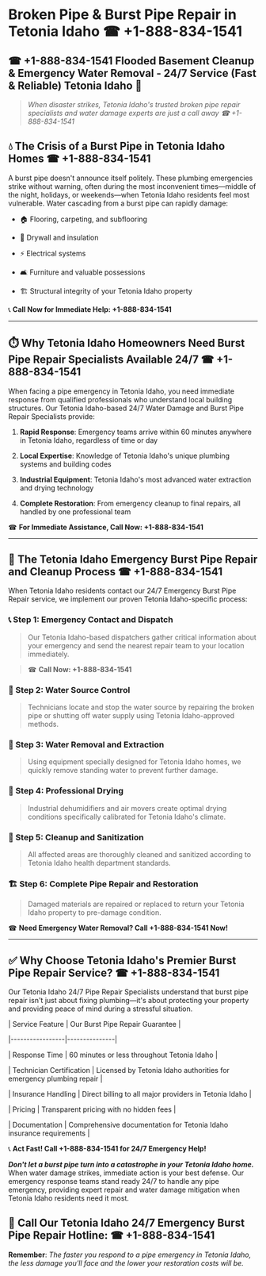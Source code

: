 # Broken Pipe & Burst Pipe Repair in Tetonia Idaho ☎ +1-888-834-1541  
## ☎ +1-888-834-1541 Flooded Basement Cleanup & Emergency Water Removal - 24/7 Service (Fast & Reliable) Tetonia Idaho 🚨  

> *When disaster strikes, Tetonia Idaho's trusted broken pipe repair specialists and water damage experts are just a call away ☎ +1-888-834-1541*  

## 💧 The Crisis of a Burst Pipe in Tetonia Idaho Homes ☎ +1-888-834-1541  

A burst pipe doesn't announce itself politely. These plumbing emergencies strike without warning, often during the most inconvenient times—middle of the night, holidays, or weekends—when Tetonia Idaho residents feel most vulnerable. Water cascading from a burst pipe can rapidly damage:  

* 🏠 Flooring, carpeting, and subflooring  
* 🧱 Drywall and insulation  
* ⚡ Electrical systems  
* 🛋️ Furniture and valuable possessions  
* 🏗️ Structural integrity of your Tetonia Idaho property  

📞 **Call Now for Immediate Help: +1-888-834-1541**  

---  

## ⏱️ Why Tetonia Idaho Homeowners Need Burst Pipe Repair Specialists Available 24/7 ☎ +1-888-834-1541  

When facing a pipe emergency in Tetonia Idaho, you need immediate response from qualified professionals who understand local building structures. Our Tetonia Idaho-based 24/7 Water Damage and Burst Pipe Repair Specialists provide:  

1. **Rapid Response**: Emergency teams arrive within 60 minutes anywhere in Tetonia Idaho, regardless of time or day  
2. **Local Expertise**: Knowledge of Tetonia Idaho's unique plumbing systems and building codes  
3. **Industrial Equipment**: Tetonia Idaho's most advanced water extraction and drying technology  
4. **Complete Restoration**: From emergency cleanup to final repairs, all handled by one professional team  

☎ **For Immediate Assistance, Call Now: +1-888-834-1541**  

---  

## 🔧 The Tetonia Idaho Emergency Burst Pipe Repair and Cleanup Process ☎ +1-888-834-1541  

When Tetonia Idaho residents contact our 24/7 Emergency Burst Pipe Repair service, we implement our proven Tetonia Idaho-specific process:  

### 📞 Step 1: Emergency Contact and Dispatch  
> Our Tetonia Idaho-based dispatchers gather critical information about your emergency and send the nearest repair team to your location immediately.  
> ☎ **Call Now: +1-888-834-1541**  

### 🚿 Step 2: Water Source Control  
> Technicians locate and stop the water source by repairing the broken pipe or shutting off water supply using Tetonia Idaho-approved methods.  

### 🌊 Step 3: Water Removal and Extraction  
> Using equipment specially designed for Tetonia Idaho homes, we quickly remove standing water to prevent further damage.  

### 💨 Step 4: Professional Drying  
> Industrial dehumidifiers and air movers create optimal drying conditions specifically calibrated for Tetonia Idaho's climate.  

### 🧼 Step 5: Cleanup and Sanitization  
> All affected areas are thoroughly cleaned and sanitized according to Tetonia Idaho health department standards.  

### 🏗️ Step 6: Complete Pipe Repair and Restoration  
> Damaged materials are repaired or replaced to return your Tetonia Idaho property to pre-damage condition.  

☎ **Need Emergency Water Removal? Call +1-888-834-1541 Now!**  

---  

## ✅ Why Choose Tetonia Idaho's Premier Burst Pipe Repair Service? ☎ +1-888-834-1541  

Our Tetonia Idaho 24/7 Pipe Repair Specialists understand that burst pipe repair isn't just about fixing plumbing—it's about protecting your property and providing peace of mind during a stressful situation.  

| Service Feature | Our Burst Pipe Repair Guarantee |  
|-----------------|---------------|  
| Response Time | 60 minutes or less throughout Tetonia Idaho |  
| Technician Certification | Licensed by Tetonia Idaho authorities for emergency plumbing repair |  
| Insurance Handling | Direct billing to all major providers in Tetonia Idaho |  
| Pricing | Transparent pricing with no hidden fees |  
| Documentation | Comprehensive documentation for Tetonia Idaho insurance requirements |  

📞 **Act Fast! Call +1-888-834-1541 for 24/7 Emergency Help!**  

***Don't let a burst pipe turn into a catastrophe in your Tetonia Idaho home.*** When water damage strikes, immediate action is your best defense. Our emergency response teams stand ready 24/7 to handle any pipe emergency, providing expert repair and water damage mitigation when Tetonia Idaho residents need it most.  

## 📱 Call Our Tetonia Idaho 24/7 Emergency Burst Pipe Repair Hotline: ☎ +1-888-834-1541  

**Remember**: *The faster you respond to a pipe emergency in Tetonia Idaho, the less damage you'll face and the lower your restoration costs will be.*
